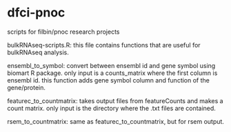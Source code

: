 # dfci-pnoc
scripts for filbin/pnoc research projects

bulkRNAseq-scripts.R: this file contains functions that are useful for bulkRNAseq analysis.

ensembl_to_symbol: convert between ensembl id and gene symbol using biomart R package. only input is a counts_matrix where the first column is ensembl id. this function adds gene symbol column and function of the gene/protein.

featurec_to_countmatrix: takes output files from featureCounts and makes a count matrix. only input is the directory where the .txt files are contained.

rsem_to_countmatrix: same as featurec_to_countmatrix, but for rsem output.